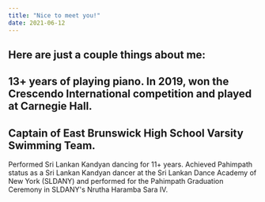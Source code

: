 ```yaml
---
title: "Nice to meet you!"
date: 2021-06-12
---
```

Here are just a couple things about me:
---
13+ years of playing piano. In 2019, won the Crescendo International competition and played at Carnegie Hall. 
---
Captain of East Brunswick High School Varsity Swimming Team.
---
Performed Sri Lankan Kandyan dancing for 11+ years. Achieved Pahimpath status as a Sri Lankan Kandyan dancer at the Sri Lankan Dance Academy of New York (SLDANY) and performed for the Pahimpath Graduation Ceremony in SLDANY's Nrutha Haramba Sara IV. 

